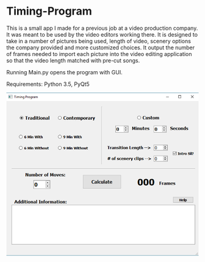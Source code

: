 # Timing-Program

This is a small app I made for a previous job at a video production company. It was meant to be used by the video editors working there. It is designed to take in a number of pictures being used, length of video, scenery options the company provided and more customized choices. It output the number of frames needed to import each picture into the video editing application so that the video length matched with pre-cut songs. 

Running Main.py opens the program with GUI. 

Requirements: Python 3.5, PyQt5

![Preview Image](Timing-Program-GUI.png)